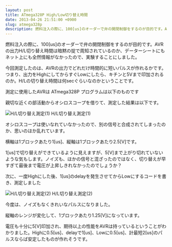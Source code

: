 ```yaml
---
layout: post
title: ATmega328P High/Low切り替え時間
date: 2013-04-26 21:51:00 +0900
slug: atmega328p
description: 燃料注入の際に、100[us]のオーダーで弁の開閉制御をするのが目的です。AVRの出力H/L切り替え時間は暗黙の掟で周知されているのか、データーシートにもネット上にも全然情報がなかったので、実験することにしました。
---
```

燃料注入の際に、100[us]のオーダーで弁の開閉制御をするのが目的です。AVRの出力H/L切り替え時間は暗黙の掟で周知されているのか、データーシートにもネット上にも全然情報がなかったので、実験することにしました。

今回測定したのは、AVRの出力でどれだけ時間的に短いパルスが作れるかです。つまり、出力をHighにしてからすぐLowにしたら、キチンと5Vまで印加されるのか。H/Lの切り替え時間は何secぐらいなのかということです。

測定に使用したAVRは ATmega328P
プログラムは以下のものです

<script src="https://gist.github.com/ysakasin/4787e076dc5a54c1d456.js"></script>

親切な近くの部活動からオシロスコープを借りて、測定した結果は以下です。

![H/L切り替え測定(1)](/uploads/IMG_0627.jpg)
H/L切り替え測定(1)


オシロスコープは使いなれていなかったので、別の信号と合成されてしまったのか、思いのほか乱れています。

横軸は1ブロックあたり1[us]、縦軸は1ブロックあたり2.5[V]です。

1[us]で切り替えができているように見えますが、5[V]まで上がり切れていないような気もします。ノイズも、ほかの信号と混ざったのではなく、切り替えが早すぎて最後まで電圧が上昇しきれなかったのでしょうか？

次に、一度Highにした後、1[us]のdelayを発生させてからLowにするコードを書き、測定しました

<script src="https://gist.github.com/ysakasin/32221b2d65012075850f.js"></script>

![H/L切り替え測定(2)](/uploads/IMG_0628.jpg)
H/L切り替え測定(2)

今度は、ノイズもなくきれいなパルスになりました。

縦軸のレンジが変化して、1ブロックあたり1.25[V]になっています。

電圧も十分に5[V]印加され、期待以上の性能をAVRは持っているということがわかりました。Highに0.5[us]、delayで1[us]、Lowに0.5[us]、計最短2[us]のパルスならば安定したものが作れそうです。

